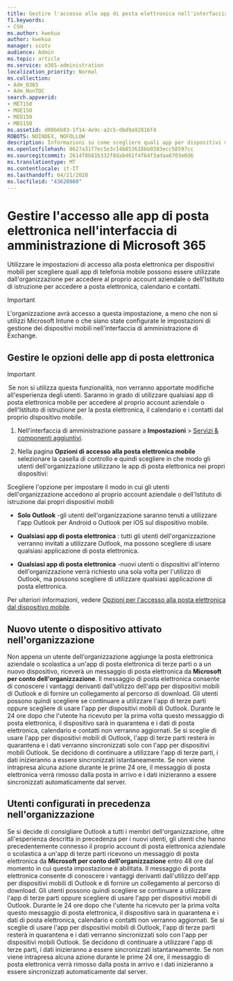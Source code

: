 ```yaml
---
title: Gestire l'accesso alle app di posta elettronica nell'interfaccia di amministrazione di Microsoft 365
f1.keywords:
- CSH
ms.author: kwekua
author: kwekua
manager: scotv
audience: Admin
ms.topic: article
ms.service: o365-administration
localization_priority: Normal
ms.collection:
- Adm_O365
- Adm_NonTOC
search.appverid:
- MET150
- MOE150
- MED150
- MBS150
ms.assetid: d00b6b83-1f14-4e9c-a2c5-dbd9a92816f4
ROBOTS: NOINDEX, NOFOLLOW
description: Informazioni su come scegliere quali app per dispositivi mobili possono essere utilizzate per accedere alla posta elettronica, al calendario e ai contatti.
ms.openlocfilehash: 8627a31f7ec5e3c14b853618bb0383ecc58597cc
ms.sourcegitcommit: 2614f8b81b332f8dab461f4f64f3adaa6703e0d6
ms.translationtype: MT
ms.contentlocale: it-IT
ms.lasthandoff: 04/21/2020
ms.locfileid: "43628808"
---
```

# <a name="manage-email-app-access-in-the-microsoft-365-admin-center"></a>Gestire l'accesso alle app di posta elettronica nell'interfaccia di amministrazione di Microsoft 365

Utilizzare le impostazioni di accesso alla posta elettronica per dispositivi mobili per scegliere quali app di telefonia mobile possono essere utilizzate dall'organizzazione per accedere al proprio account aziendale o dell'Istituto di istruzione per accedere a posta elettronica, calendario e contatti.
  
> [!IMPORTANT]
> L'organizzazione avrà accesso a questa impostazione, a meno che non si utilizzi Microsoft Intune o che siano state configurate le impostazioni di gestione dei dispositivi mobili nell'interfaccia di amministrazione di Exchange. 
  
## <a name="manage-email-app-options"></a>Gestire le opzioni delle app di posta elettronica

> [!IMPORTANT]
>  Se non si utilizza questa funzionalità, non verranno apportate modifiche all'esperienza degli utenti. Saranno in grado di utilizzare qualsiasi app di posta elettronica mobile per accedere al proprio account aziendale o dell'Istituto di istruzione per la posta elettronica, il calendario e i contatti dal proprio dispositivo mobile. 
    
1. Nell'interfaccia di amministrazione passare a **Impostazioni** \> <a href="https://go.microsoft.com/fwlink/p/?linkid=2053743" target="_blank">Servizi &amp; componenti aggiuntivi</a>. 

2. Nella pagina **Opzioni di accesso alla posta elettronica mobile** selezionare la casella di controllo e quindi scegliere in che modo gli utenti dell'organizzazione utilizzano le app di posta elettronica nei propri dispositivi:
  
Scegliere l'opzione per impostare il modo in cui gli utenti dell'organizzazione accedono al proprio account aziendale o dell'Istituto di istruzione dai propri dispositivi mobili
  
- **Solo Outlook** -gli utenti dell'organizzazione saranno tenuti a utilizzare l'app Outlook per Android o Outlook per iOS sul dispositivo mobile. 
    
- **Qualsiasi app di posta elettronica** : tutti gli utenti dell'organizzazione verranno invitati a utilizzare Outlook, ma possono scegliere di usare qualsiasi applicazione di posta elettronica. 
    
- **Qualsiasi app di posta elettronica** -nuovi utenti o dispositivi all'interno dell'organizzazione verrà richiesto una sola volta per l'utilizzo di Outlook, ma possono scegliere di utilizzare qualsiasi applicazione di posta elettronica. 
    
Per ulteriori informazioni, vedere [Opzioni per l'accesso alla posta elettronica dal dispositivo mobile](access-email-from-a-mobile-device.md).
  
## <a name="new-user-or-device-is-activated-in-your-organization"></a>Nuovo utente o dispositivo attivato nell'organizzazione

Non appena un utente dell'organizzazione aggiunge la posta elettronica aziendale o scolastica a un'app di posta elettronica di terze parti o a un nuovo dispositivo, riceverà un messaggio di posta elettronica da **Microsoft per conto dell'organizzazione**. Il messaggio di posta elettronica consente di conoscere i vantaggi derivanti dall'utilizzo dell'app per dispositivi mobili di Outlook e di fornire un collegamento al percorso di download. Gli utenti possono quindi scegliere se continuare a utilizzare l'app di terze parti oppure scegliere di usare l'app per dispositivi mobili di Outlook. Durante le 24 ore dopo che l'utente ha ricevuto per la prima volta questo messaggio di posta elettronica, il dispositivo sarà in quarantena e i dati di posta elettronica, calendario e contatti non verranno aggiornati. Se si sceglie di usare l'app per dispositivi mobili di Outlook, l'app di terze parti resterà in quarantena e i dati verranno sincronizzati solo con l'app per dispositivi mobili Outlook. Se decidono di continuare a utilizzare l'app di terze parti, i dati inizieranno a essere sincronizzati istantaneamente. Se non viene intrapresa alcuna azione durante le prime 24 ore, il messaggio di posta elettronica verrà rimosso dalla posta in arrivo e i dati inizieranno a essere sincronizzati automaticamente dal server.
  
## <a name="previously-configured-users-in-your-organization"></a>Utenti configurati in precedenza nell'organizzazione

Se si decide di consigliare Outlook a tutti i membri dell'organizzazione, oltre all'esperienza descritta in precedenza per i nuovi utenti, gli utenti che hanno precedentemente connesso il proprio account di posta elettronica aziendale o scolastica a un'app di terze parti ricevono un messaggio di posta elettronica da **Microsoft per conto dell'organizzazione** entro 48 ore dal momento in cui questa impostazione è abilitata. Il messaggio di posta elettronica consente di conoscere i vantaggi derivanti dall'utilizzo dell'app per dispositivi mobili di Outlook e di fornire un collegamento al percorso di download. Gli utenti possono quindi scegliere se continuare a utilizzare l'app di terze parti oppure scegliere di usare l'app per dispositivi mobili di Outlook. Durante le 24 ore dopo che l'utente ha ricevuto per la prima volta questo messaggio di posta elettronica, il dispositivo sarà in quarantena e i dati di posta elettronica, calendario e contatti non verranno aggiornati. Se si sceglie di usare l'app per dispositivi mobili di Outlook, l'app di terze parti resterà in quarantena e i dati verranno sincronizzati solo con l'app per dispositivi mobili Outlook. Se decidono di continuare a utilizzare l'app di terze parti, i dati inizieranno a essere sincronizzati istantaneamente. Se non viene intrapresa alcuna azione durante le prime 24 ore, il messaggio di posta elettronica verrà rimosso dalla posta in arrivo e i dati inizieranno a essere sincronizzati automaticamente dal server. 
  

